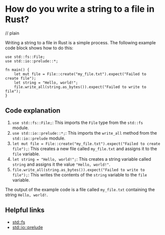 # How do you write a string to a file in Rust?
// plain

Writing a string to a file in Rust is a simple process. The following example code block shows how to do this:
```
use std::fs::File;
use std::io::prelude::*;

fn main() {
    let mut file = File::create("my_file.txt").expect("Failed to create file");
    let string = "Hello, world!";
    file.write_all(string.as_bytes()).expect("Failed to write to file");
}
```
## Code explanation


1. `use std::fs::File;`: This imports the `File` type from the `std::fs` module.
2. `use std::io::prelude::*;`: This imports the `write_all` method from the `std::io::prelude` module.
3. `let mut file = File::create("my_file.txt").expect("Failed to create file");`: This creates a new file called `my_file.txt` and assigns it to the `file` variable.
4. `let string = "Hello, world!";`: This creates a string variable called `string` and assigns it the value `"Hello, world!"`.
5. `file.write_all(string.as_bytes()).expect("Failed to write to file");`: This writes the contents of the `string` variable to the `file` variable.

The output of the example code is a file called `my_file.txt` containing the string `Hello, world!`.

## Helpful links

- [std::fs](https://doc.rust-lang.org/std/fs/)
- [std::io::prelude](https://doc.rust-lang.org/std/io/prelude/)